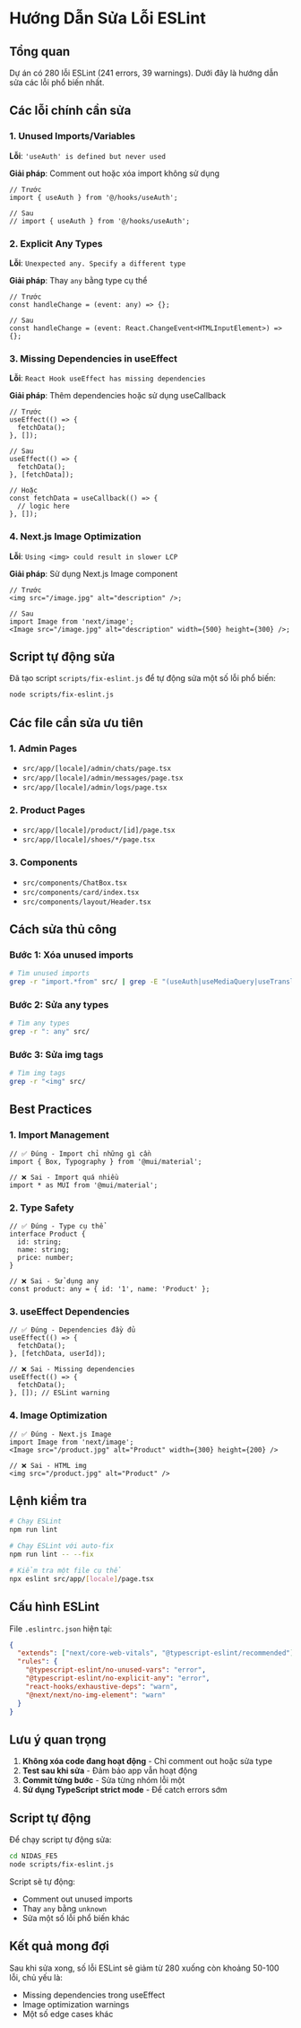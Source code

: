 # Hướng Dẫn Sửa Lỗi ESLint

## Tổng quan

Dự án có 280 lỗi ESLint (241 errors, 39 warnings). Dưới đây là hướng dẫn sửa các lỗi phổ biến nhất.

## Các lỗi chính cần sửa

### 1. Unused Imports/Variables

**Lỗi**: `'useAuth' is defined but never used`

**Giải pháp**: Comment out hoặc xóa import không sử dụng

```tsx
// Trước
import { useAuth } from '@/hooks/useAuth';

// Sau
// import { useAuth } from '@/hooks/useAuth';
```

### 2. Explicit Any Types

**Lỗi**: `Unexpected any. Specify a different type`

**Giải pháp**: Thay `any` bằng type cụ thể

```tsx
// Trước
const handleChange = (event: any) => {};

// Sau
const handleChange = (event: React.ChangeEvent<HTMLInputElement>) => {};
```

### 3. Missing Dependencies in useEffect

**Lỗi**: `React Hook useEffect has missing dependencies`

**Giải pháp**: Thêm dependencies hoặc sử dụng useCallback

```tsx
// Trước
useEffect(() => {
  fetchData();
}, []);

// Sau
useEffect(() => {
  fetchData();
}, [fetchData]);

// Hoặc
const fetchData = useCallback(() => {
  // logic here
}, []);
```

### 4. Next.js Image Optimization

**Lỗi**: `Using <img> could result in slower LCP`

**Giải pháp**: Sử dụng Next.js Image component

```tsx
// Trước
<img src="/image.jpg" alt="description" />;

// Sau
import Image from 'next/image';
<Image src="/image.jpg" alt="description" width={500} height={300} />;
```

## Script tự động sửa

Đã tạo script `scripts/fix-eslint.js` để tự động sửa một số lỗi phổ biến:

```bash
node scripts/fix-eslint.js
```

## Các file cần sửa ưu tiên

### 1. Admin Pages

- `src/app/[locale]/admin/chats/page.tsx`
- `src/app/[locale]/admin/messages/page.tsx`
- `src/app/[locale]/admin/logs/page.tsx`

### 2. Product Pages

- `src/app/[locale]/product/[id]/page.tsx`
- `src/app/[locale]/shoes/*/page.tsx`

### 3. Components

- `src/components/ChatBox.tsx`
- `src/components/card/index.tsx`
- `src/components/layout/Header.tsx`

## Cách sửa thủ công

### Bước 1: Xóa unused imports

```bash
# Tìm unused imports
grep -r "import.*from" src/ | grep -E "(useAuth|useMediaQuery|useTranslations)"
```

### Bước 2: Sửa any types

```bash
# Tìm any types
grep -r ": any" src/
```

### Bước 3: Sửa img tags

```bash
# Tìm img tags
grep -r "<img" src/
```

## Best Practices

### 1. Import Management

```tsx
// ✅ Đúng - Import chỉ những gì cần
import { Box, Typography } from '@mui/material';

// ❌ Sai - Import quá nhiều
import * as MUI from '@mui/material';
```

### 2. Type Safety

```tsx
// ✅ Đúng - Type cụ thể
interface Product {
  id: string;
  name: string;
  price: number;
}

// ❌ Sai - Sử dụng any
const product: any = { id: '1', name: 'Product' };
```

### 3. useEffect Dependencies

```tsx
// ✅ Đúng - Dependencies đầy đủ
useEffect(() => {
  fetchData();
}, [fetchData, userId]);

// ❌ Sai - Missing dependencies
useEffect(() => {
  fetchData();
}, []); // ESLint warning
```

### 4. Image Optimization

```tsx
// ✅ Đúng - Next.js Image
import Image from 'next/image';
<Image src="/product.jpg" alt="Product" width={300} height={200} />

// ❌ Sai - HTML img
<img src="/product.jpg" alt="Product" />
```

## Lệnh kiểm tra

```bash
# Chạy ESLint
npm run lint

# Chạy ESLint với auto-fix
npm run lint -- --fix

# Kiểm tra một file cụ thể
npx eslint src/app/[locale]/page.tsx
```

## Cấu hình ESLint

File `.eslintrc.json` hiện tại:

```json
{
  "extends": ["next/core-web-vitals", "@typescript-eslint/recommended"],
  "rules": {
    "@typescript-eslint/no-unused-vars": "error",
    "@typescript-eslint/no-explicit-any": "error",
    "react-hooks/exhaustive-deps": "warn",
    "@next/next/no-img-element": "warn"
  }
}
```

## Lưu ý quan trọng

1. **Không xóa code đang hoạt động** - Chỉ comment out hoặc sửa type
2. **Test sau khi sửa** - Đảm bảo app vẫn hoạt động
3. **Commit từng bước** - Sửa từng nhóm lỗi một
4. **Sử dụng TypeScript strict mode** - Để catch errors sớm

## Script tự động

Để chạy script tự động sửa:

```bash
cd NIDAS_FE5
node scripts/fix-eslint.js
```

Script sẽ tự động:

- Comment out unused imports
- Thay `any` bằng `unknown`
- Sửa một số lỗi phổ biến khác

## Kết quả mong đợi

Sau khi sửa xong, số lỗi ESLint sẽ giảm từ 280 xuống còn khoảng 50-100 lỗi, chủ yếu là:

- Missing dependencies trong useEffect
- Image optimization warnings
- Một số edge cases khác
